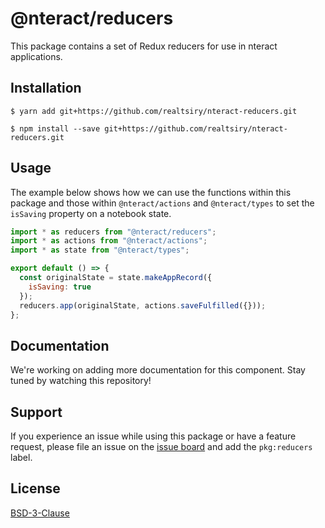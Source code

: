 # @nteract/reducers

This package contains a set of Redux reducers for use in nteract applications.

## Installation

```
$ yarn add git+https://github.com/realtsiry/nteract-reducers.git
```

```
$ npm install --save git+https://github.com/realtsiry/nteract-reducers.git
```

## Usage

The example below shows how we can use the functions within this package and those within `@nteract/actions` and `@nteract/types` to set the `isSaving` property on a notebook state.

```javascript
import * as reducers from "@nteract/reducers";
import * as actions from "@nteract/actions";
import * as state from "@nteract/types";

export default () => {
  const originalState = state.makeAppRecord({
    isSaving: true
  });
  reducers.app(originalState, actions.saveFulfilled({}));
};
```

## Documentation

We're working on adding more documentation for this component. Stay tuned by watching this repository!

## Support

If you experience an issue while using this package or have a feature request, please file an issue on the [issue board](https://github.com/nteract/nteract/issues/new/choose) and add the `pkg:reducers` label.

## License

[BSD-3-Clause](https://choosealicense.com/licenses/bsd-3-clause/)
